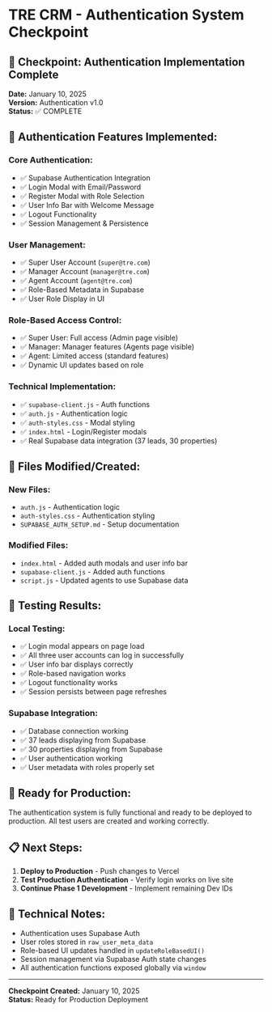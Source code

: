 # TRE CRM - Authentication System Checkpoint

## 🎯 **Checkpoint: Authentication Implementation Complete**

**Date:** January 10, 2025  
**Version:** Authentication v1.0  
**Status:** ✅ COMPLETE

## 🔐 **Authentication Features Implemented:**

### **Core Authentication:**
- ✅ Supabase Authentication Integration
- ✅ Login Modal with Email/Password
- ✅ Register Modal with Role Selection
- ✅ User Info Bar with Welcome Message
- ✅ Logout Functionality
- ✅ Session Management & Persistence

### **User Management:**
- ✅ Super User Account (`super@tre.com`)
- ✅ Manager Account (`manager@tre.com`) 
- ✅ Agent Account (`agent@tre.com`)
- ✅ Role-Based Metadata in Supabase
- ✅ User Role Display in UI

### **Role-Based Access Control:**
- ✅ Super User: Full access (Admin page visible)
- ✅ Manager: Manager features (Agents page visible)
- ✅ Agent: Limited access (standard features)
- ✅ Dynamic UI updates based on role

### **Technical Implementation:**
- ✅ `supabase-client.js` - Auth functions
- ✅ `auth.js` - Authentication logic
- ✅ `auth-styles.css` - Modal styling
- ✅ `index.html` - Login/Register modals
- ✅ Real Supabase data integration (37 leads, 30 properties)

## 📁 **Files Modified/Created:**

### **New Files:**
- `auth.js` - Authentication logic
- `auth-styles.css` - Authentication styling
- `SUPABASE_AUTH_SETUP.md` - Setup documentation

### **Modified Files:**
- `index.html` - Added auth modals and user info bar
- `supabase-client.js` - Added auth functions
- `script.js` - Updated agents to use Supabase data

## 🧪 **Testing Results:**

### **Local Testing:**
- ✅ Login modal appears on page load
- ✅ All three user accounts can log in successfully
- ✅ User info bar displays correctly
- ✅ Role-based navigation works
- ✅ Logout functionality works
- ✅ Session persists between page refreshes

### **Supabase Integration:**
- ✅ Database connection working
- ✅ 37 leads displaying from Supabase
- ✅ 30 properties displaying from Supabase
- ✅ User authentication working
- ✅ User metadata with roles properly set

## 🚀 **Ready for Production:**

The authentication system is fully functional and ready to be deployed to production. All test users are created and working correctly.

## 📋 **Next Steps:**

1. **Deploy to Production** - Push changes to Vercel
2. **Test Production Authentication** - Verify login works on live site
3. **Continue Phase 1 Development** - Implement remaining Dev IDs

## 🔧 **Technical Notes:**

- Authentication uses Supabase Auth
- User roles stored in `raw_user_meta_data`
- Role-based UI updates handled in `updateRoleBasedUI()`
- Session management via Supabase Auth state changes
- All authentication functions exposed globally via `window`

---

**Checkpoint Created:** January 10, 2025  
**Status:** Ready for Production Deployment
